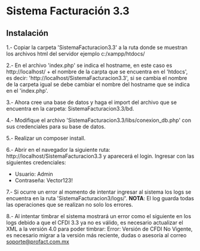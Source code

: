 # Sistema Facturación 3.3
## Instalación
1.- Copiar la carpeta 'SistemaFacturacion3.3' a la ruta donde se muestran los archivos html del servidor ejemplo c:/xampp/htdocs/

2.- En el archivo 'index.php' se indica el hostname, en este caso es http://localhost/ + el nombre de la carpta que se encuentra en el 'htdocs', es decir: 'http://localhost/SistemaFacturacion3.3', si se cambia el nombre de la carpeta igual se debe cambiar el nombre del hostname que se indica en el 'index.php'.

3.- Ahora cree una base de datos y haga el import del archivo que se encuentra en la carpeta: SistemaFacturacion3.3/bd.

4.- Modifique el archivo 'SistemaFacturacion3.3/libs/conexion_db.php' con sus credenciales para su base de datos.

5.- Realizar un composer install.

6.- Abrir en el navegador la siguiente ruta: http://localhost/SistemaFacturacion3.3 y aparecerá el login. Ingresar con las siguientes credenciales:

- Usuario: Admin
- Contraseña: Vector123!

7.- Si ocurre un error al momento de intentar ingresar al sistema los logs se encuentra en la ruta 'SistemaFacturacion3/logs/'. **NOTA**: El log guarda todas las operaciones que se realizan no solo los errores.

8.- Al intentar timbrar el sistema mostrará un error como el siguiente en los logs debido a que el CFDI 3.3 ya no es válido, es necesario actualizar el XML a la versión 4.0 para poder timbrar: Error: Versión de CFDI No Vigente, es necesario migrar a la versión más reciente, dudas o asesoría al correo soporte@profact.com.mx
